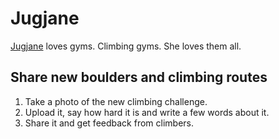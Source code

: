 Jugjane
=======

[Jugjane](http://jugajne.com/) loves gyms. Climbing gyms. She loves them all.

Share new boulders and climbing routes
--------------------------------------

1) Take a photo of the new climbing challenge.
2) Upload it, say how hard it is and write a few words about it.
3) Share it and get feedback from climbers.
